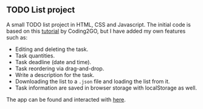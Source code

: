 ## TODO List project
A small TODO list project in HTML, CSS and Javascript. The initial code is based on this [tutorial](https://youtu.be/THEKW1gITJI) by Coding2GO, but I have added my own features such as: 
- Editing and deleting the task.
- Task quantities.
- Task deadline (date and time).
- Task reordering via drag-and-drop.
- Write a description for the task.
- Downloading the list to a `.json` file and loading the list from it.
- Task information are saved in browser storage with localStorage as well.

The app can be found and interacted with [here](https://lann-hyl.github.io/todo-list-JS/).
